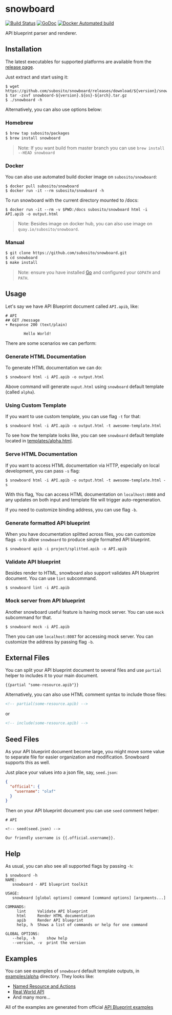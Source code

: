 # snowboard

[![Build Status](https://travis-ci.org/subosito/snowboard.svg?branch=master)](https://travis-ci.org/subosito/snowboard)
[![GoDoc](https://godoc.org/github.com/subosito/snowboard?status.svg)](https://godoc.org/github.com/subosito/snowboard)
[![Docker Automated build](https://img.shields.io/docker/automated/subosito/snowboard.svg?maxAge=2592000)](https://hub.docker.com/r/subosito/snowboard/)

API blueprint parser and renderer.

## Installation

The latest executables for supported platforms are available from the [release page](https://github.com/subosito/snowboard/releases).

Just extract and start using it:

```
$ wget https://github.com/subosito/snowboard/releases/download/${version}/snowboard-${version}.${os}-${arch}.tar.gz
$ tar -zxvf snowboard-${version}.${os}-${arch}.tar.gz
$ ./snowboard -h
```

Alternatively, you can also use options below:

### Homebrew

```sh
$ brew tap subosito/packages
$ brew install snowboard
```

> Note: If you want build from master branch you can use `brew install --HEAD snowboard`

### Docker

You can also use automated build docker image on `subosito/snowboard`:

```
$ docker pull subosito/snowboard
$ docker run -it --rm subosito/snowboard -h
```

To run snowboard with the current directory mounted to /docs:

```
$ docker run -it --rm -v $PWD:/docs subosito/snowboard html -i API.apib -o output.html
```

> Note: Besides image on docker hub, you can also use image on `quay.io/subosito/snowboard`.

### Manual

```sh
$ git clone https://github.com/subosito/snowboard.git
$ cd snowboard
$ make install
```

> Note: ensure you have installed [Go](https://golang.org/doc/install#tarball) and configured your `GOPATH` and `PATH`.

## Usage

Let's say we have API Blueprint document called `API.apib`, like:

```apib
# API
## GET /message
+ Response 200 (text/plain)

        Hello World!
```

There are some scenarios we can perform:


### Generate HTML Documentation

To generate HTML documentation we can do:

```
$ snowboard html -i API.apib -o output.html
```

Above command will generate `ouput.html` using `snowboard` default template (called `alpha`).

### Using Custom Template

If you want to use custom template, you can use flag `-t` for that:

```
$ snowboard html -i API.apib -o output.html -t awesome-template.html
```

To see how the template looks like, you can see `snowboard` default template located in [templates/alpha.html](templates/alpha.html).

### Serve HTML Documentation

If you want to access HTML documentation via HTTP, especially on local development, you can pass `-s` flag:

```
$ snowboard html -i API.apib -o output.html -t awesome-template.html -s
```

With this flag, You can access HTML documentation on `localhost:8088` and any updates on both input and template file will trigger auto-regeneration.

If you need to customize binding address, you can use flag `-b`.


### Generate formatted API blueprint

When you have documentation splitted across files, you can customize flags `-o` to allow `snowboard` to produce single formatted API blueprint.

```
$ snowboard apib -i project/splitted.apib -o API.apib
```

### Validate API blueprint

Besides render to HTML, snowboard also support validates API blueprint document. You can use `lint` subcommand.

```
$ snowboard lint -i API.apib
```

### Mock server from API blueprint

Another snowboard useful feature is having mock server. You can use `mock` subcommand for that.

```
$ snowboard mock -i API.apib
```

Then you can use `localhost:8087` for accessing mock server. You can customize the address by passing flag `-b`.

## External Files

You can split your API blueprint document to several files and use `partial` helper to includes it to your main document.

```
{{partial "some-resource.apib"}}
```

Alternatively, you can also use HTML comment syntax to include those files:

```html
<!-- partial(some-resource.apib) -->
```

or

```html
<!-- include(some-resource.apib) -->
```

## Seed Files

As your API blueprint document become large, you might move some value to separate file for easier organization and modification. Snowboard supports this as well.

Just place your values into a json file, say, `seed.json`:

```json
{
  "official": {
    "username": "olaf"
  }
}
```

Then on your API blueprint document you can use `seed` comment helper:

```apib
# API

<!-- seed(seed.json) -->

Our friendly username is {{.official.username}}.
```

## Help

As usual, you can also see all supported flags by passing `-h`:

```
$ snowboard -h
NAME:
   snowboard - API blueprint toolkit

USAGE:
   snowboard [global options] command [command options] [arguments...]

COMMANDS:
     lint     Validate API blueprint
     html     Render HTML documentation
     apib     Render API blueprint
     help, h  Shows a list of commands or help for one command

GLOBAL OPTIONS:
   --help, -h     show help
   --version, -v  print the version
```

## Examples

You can see examples of `snowboard` default template outputs, in [examples/alpha](examples/alpha) directory. They looks like:

- [Named Resource and Actions](https://htmlpreview.github.io/?https://github.com/subosito/snowboard/blob/master/examples/alpha/03.%20Named%20Resource%20and%20Actions.html)
- [Real World API](https://htmlpreview.github.io/?https://github.com/subosito/snowboard/blob/master/examples/alpha/Real%20World%20API.html)
- And many more...

All of the examples are generated from official [API Blueprint examples](https://github.com/apiaryio/api-blueprint/tree/master/examples)
